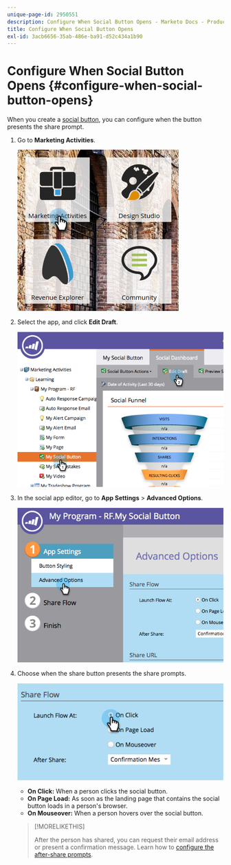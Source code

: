 ```yaml
---
unique-page-id: 2950551
description: Configure When Social Button Opens - Marketo Docs - Product Documentation
title: Configure When Social Button Opens
exl-id: 3acb6656-35ab-486e-ba91-d52c434a1b90
---
```

# Configure When Social Button Opens {#configure-when-social-button-opens}

When you create a [social button](/help/marketo/product-docs/demand-generation/landing-pages/free-form-landing-pages/add-a-social-button-to-a-free-form-landing-page.md), you can configure when the button presents the share prompt.

1. Go to **Marketing Activities**.

   ![](assets/ma-3.png)

1. Select the app, and click **Edit Draft**.

   ![](assets/image2014-9-22-16-3a35-3a50.png)

1. In the social app editor, go to **App Settings** > **Advanced Options**.

   ![](assets/image2014-9-22-16-3a36-3a6.png)

1. Choose when the share button presents the share prompts.

   ![](assets/image2014-9-22-16-3a36-3a21.png)

    * **On Click:** When a person clicks the social button.
    * **On Page Load:** As soon as the landing page that contains the social button loads in a person's browser.
    * **On Mouseover:** When a person hovers over the social button.

   >[!MORELIKETHIS]
   >
   >After the person has shared, you can request their email address or present a confirmation message. Learn how to [configure the after-share prompts](/help/marketo/product-docs/demand-generation/social/configuring-social-actions/configure-after-share-prompts.md).
